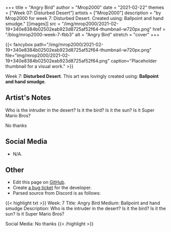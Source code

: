 +++
title =       "Angry Bird"
author =      "Mrop2000"
date =        "2021-02-22"
themes =      ["Week 07: Disturbed Desert"]
artists =     ["Mrop2000"]
description = "by Mrop2000 for week 7: Disturbed Desert. Created using: Ballpoint and hand smudge."
[[images]]
              src = "/img/mrop2000/2021-02-19+340e8384b02502eab923d8725af52f64-thumbnail-w720px.png"
              href = "/blog/mrop2000-week-7-fbb3"
              alt = "Angry Bird"
              stretch = "cover"
+++


{{< fancybox path="/img/mrop2000/2021-02-19+340e8384b02502eab923d8725af52f64-thumbnail-w720px.png" file="img/mrop2000/2021-02-19+340e8384b02502eab923d8725af52f64.png" caption="Placeholder thumbnail for a visual work." >}}


Week 7: **Disturbed Desert**. This art was lovingly created using: **Ballpoint and hand smudge**.

## Artist's Notes

Who is the intruder in the desert? Is it the bird? Is it the sun? Is it Super Mario Bros?

No thanks

## Social Media

- N/A.

## Other

- Edit this page on [GitHub](https://github.com/teaminkling/web-refresh/edit/main/content/blog/mrop2000-week-7-fbb3.md).
- Create [a bug ticket](https://github.com/teaminkling/web-refresh/issues/new?assignees=&labels=bug&template=problem-report.md&title=) for the developer.
- Parsed source from Discord is as follows:

{{< highlight txt >}}
Week: 7
Title: Angry Bird
Medium: Ballpoint and hand smudge
Description: Who is the intruder in the desert? Is it the bird? Is it the sun? Is it Super Mario Bros?

Social Media: No thanks
{{< /highlight >}}
